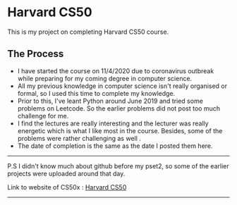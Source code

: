 # Harvard CS50
This is my project on completing Harvard CS50 course.

## The Process

* I have started the course on 11/4/2020 due to coronavirus outbreak while preparing for my coming degree in computer science.
* All my previous knowledge in computer science isn't really organised or formal, so I used this time to complete my knowledge.
* Prior to this, I've leant Python around June 2019 and tried some problems on Leetcode. So the earlier problems did not post too much 
  challenge for me. 
* I find the lectures are really interesting and the lecturer was really energetic which is what I like most in the course. Besides, 
  some of the problems were rather challenging as well .
* The date of completion is the same as the date I posted them here.
  
  
***
  P.S I didn't know much about github before my pset2, so some of the earlier projects were uploaded around that day.
  
  Link to website of CS50x : [Harvard CS50](https://cs50.harvard.edu/x/2020/)
***
